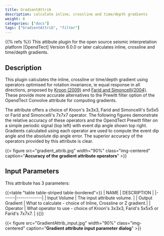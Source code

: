 ```yaml
---
title: GradientAttrib
description: calculate inline, crossline and time/depth gradients
weight: 8
categories: ["docs"]
tags: ["GradientAttrib", "filter"]
---
```

{{% refs %}}
This attibute plugin for the open source seismic interpretation platform [OpendTect] Version 6.0.0 or later calculates inline, crossline and time/depth gradients.

## Description

This plugin calculates the inline, crossline or time/depth gradient using operators optimised for rotation invariance, ie equal response in all directions, proposed  by [Kroon (2009)](http://www.k-zone.nl/Kroon_DerivativePaper.pdf "NUMERICAL OPTIMIZATION OF KERNEL BASED IMAGE DERIVATIVES. Dirk-Jan Kroon, University of Twente, Enschede") and [Farid and Simoncelli(2004)](http://www.cns.nyu.edu/pub/lcv/farid03-reprint.pdf "Differentiation of Discrete Multidimensional Signals. Hany Farid and Eero P. Simoncelli, IEEE TRANSACTIONS ON IMAGE PROCESSING, VOL. 13, NO. 4, APRIL 2004"). These provide more accurate alternatives to the Prewitt filter option of the OpendTect Convolve attribute for computing gradients.

The attribute offers a choice of Kroon's 3x3x3, Farid and Simoncelli's 5x5x5 or Farid and Simoncelli's 7x7x7 operator. The following figures demonstrate the relative accuracy of these operators and the OpendTect Prewitt filter on a simple periodic signal (top left) with event dip angle shown top right. Gradients calculated using each operator are used to compute the event dip angle and the absolute dip angle error. The superior accuracy of the operators provided by this attribute is clear.

{{< figure src="gradient_attrib.jpg" width="90%" class="img-centered" caption="**Accuracy of the gradient attribute operators**" >}}

## Input Parameters

This attribute has 3 parameters:

{{<table "table table-striped table-bordered">}}
| NAME | DESCRIPTION |
|------|-------------|
| Input Volume | The input attribute volume. |
| Output Gradient | What to calculate - choice of Inline, Crossline or Z gradient.|
| Operator | What operator to use - choice of Kroon\'s 3x3x3, Farid\'s 5x5x5 or Farid\'s 7x7x7. |
{{</table>}}


{{< figure src="GradientAttrib_input.jpg" width="90%" class="img-centered" caption="**Gradient attribute input parameter dialog**" >}}


